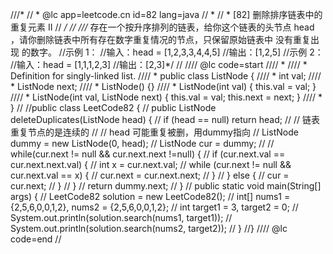 ///*
// * @lc app=leetcode.cn id=82 lang=java
// *
// * [82] 删除排序链表中的重复元素 II
// */
//
///* 存在一个按升序排列的链表，给你这个链表的头节点 head ，请你删除链表中所有存在数字重复情况的节点，只保留原始链表中 没有重复出现 的数字。
//示例 1：
//输入：head = [1,2,3,3,4,4,5]
//输出：[1,2,5]
//示例 2：
//输入：head = [1,1,1,2,3]
//输出：[2,3]*/
//
//// @lc code=start
//// *
////  * Definition for singly-linked list.
////  * public class ListNode {
////  *     int val;
////  *     ListNode next;
////  *     ListNode() {}
////  *     ListNode(int val) { this.val = val; }
////  *     ListNode(int val, ListNode next) { this.val = val; this.next = next; }
////  * }
//
//public class LeetCode82 {
//    public ListNode deleteDuplicates(ListNode head) {
//        if (head == null) return head;
//        // 链表重复节点的是连续的
//        // head 可能重复被删，用dummy指向
//        ListNode dummy = new ListNode(0, head);
//        ListNode cur = dummy;
//
//        while(cur.next != null && cur.next.next !=null) {
//            if (cur.next.val == cur.next.next.val) {
//                int x = cur.next.val;
//                while (cur.next != null && cur.next.val == x) {
//                    cur.next = cur.next.next;
//                }
//            } else {
//                cur = cur.next;
//            }
//        }
//        return dummy.next;
//    }
//    public static void main(String[] args) {
//        LeetCode82 solution = new LeetCode82();
//        int[] nums1 = {2,5,6,0,0,1,2}, nums2 = {2,5,6,0,0,1,2};
//        int target1 = 3, target2 = 0;
//        System.out.println(solution.search(nums1, target1));
//        System.out.println(solution.search(nums2, target2));
//    }
//}
//// @lc code=end
//
